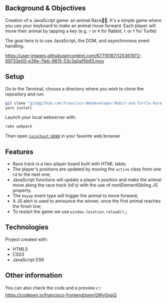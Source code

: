 ## Background & Objectives

Creation of a JavaScript game: an animal Race🐰🐢. It's a simple game where you use your keyboard to make an animal move forward. Each player will move their animal by tapping a key (e.g. `r` or `R` for Rabbit, `t` or `T` for Turtle)

The goal here is to use JavaScript, the DOM, and asynchronous event handling.

https://user-images.githubusercontent.com/67716187/125361972-69733e00-e36e-11eb-9815-53c3a0af5b93.mov

## Setup
Go to the Terminal, choose a directory where you wish to clone the repository and run:
```bash
git clone "git@github.com:Francisco-Webdeveloper/Rabit-and-Turtle-Race.git"
yarn install
```
Launch your local webserver with:

```bash
rake webpack
```
Then open [`localhost:8080`](http://localhost:8080) in your favorite web browser

## Features
* Race track is a two-player board built with HTML table;
* The player's positions are updated by moving the `active` class from one `td` to the next one;
* JavaScript functions will update a player's position and make the animal move along the race track (td's) with the use of nextElementSibling JS property.
* The `keyup` event type will trigger the animal to move forward;
* A JS alert is used to announce the winner, once the first animal reaches the finish line;
* To restart the game we use `window.location.reload();`;

## Technologies
Project created with:
* HTML5
* CSS3
* JavaScript ES6

## Other information
You can also check the code and a preview 👉  https://codepen.io/francisco-frontend/pen/QWvGxpQ

